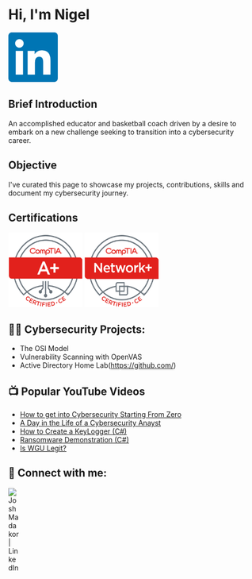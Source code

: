<h1>Hi, I'm Nigel </h1>

<a href="https://linkedin.com/in/nigeldeanmed"><img src="https://github.com/ndean06/ndean06/blob/main/landing-images/lpi-1-linkedin-logo.png" alt="Alt text for image" width="100" height="100" /></a>

<h2>Brief Introduction</h2>
 An accomplished educator and basketball coach driven by a desire to embark on a new challenge seeking to transition into a cybersecurity career.  

<h2> Objective</h2>
I've curated this page to showcase my projects, contributions, skills and document my cybersecurity journey.

<h2> Certifications </h2>
<div>
<img src="https://github.com/ndean06/ndean06/blob/main/landing-images/lpi-2-A-plus.png" alt="Alt text for image" width="150" height="150" />
<img src="https://github.com/ndean06/ndean06/blob/main/landing-images/lpi-3-net-plus.png" alt="Alt text for image" width="150" height="150" />

 
<h2>👨‍💻 Cybersecurity Projects:</h2>

- The OSI Model
- Vulnerability Scanning with OpenVAS
- Active Directory Home Lab(https://github.com/)
  
<h2>📺 Popular YouTube Videos</h2>

- [How to get into Cybersecurity Starting From Zero](https://www.youtube.com/watch?v=a83ASGn_V_s)
- [A Day in the Life of a Cybersecurity Anayst](https://www.youtube.com/watch?v=uHy3oM7NnoU)
- [How to Create a KeyLogger (C#)](https://www.youtube.com/watch?v=N-L9hklSlNk)
- [Ransomware Demonstration (C#)](https://www.youtube.com/watch?v=OfvdQeh79s0)
- [Is WGU Legit?](https://www.youtube.com/watch?v=E2MwRWxDBkA)

<h2> 🤳 Connect with me:</h2>


[<img align="left" alt="JoshMadakor | LinkedIn" width="22px" src="https://cdn.jsdelivr.net/npm/simple-icons@v3/icons/linkedin.svg" />][linkedin]



[linkedin]: https://linkedin.com/in/nigeldeanmed/

<!--
**joshmadakor1/joshmadakor1** is a ✨ _special_ ✨ repository because its `README.md` (this file) appears on your GitHub profile.

Here are some ideas to get you started:

- 🔭 I’m currently working on ...
- 🌱 I’m currently learning ...
- 👯 I’m looking to collaborate on ...
- 🤔 I’m looking for help with ...
- 💬 Ask me about ...
- 📫 How to reach me: ...
- 😄 Pronouns: ...
- ⚡ Fun fact: ...
-->
